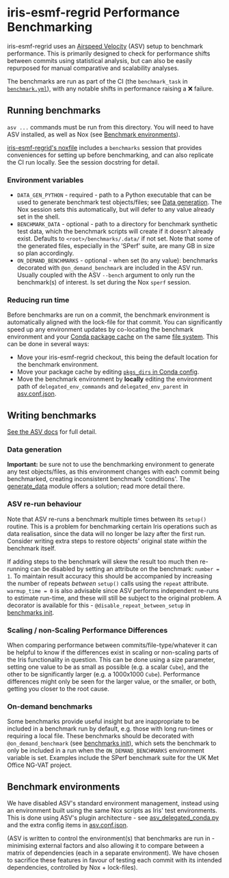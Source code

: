 # iris-esmf-regrid Performance Benchmarking

iris-esmf-regrid uses an
[Airspeed Velocity](https://github.com/airspeed-velocity/asv)
(ASV) setup to benchmark performance. This is primarily designed to check for
performance shifts between commits using statistical analysis, but can also
be easily repurposed for manual comparative and scalability analyses.

The benchmarks are run as part of the CI (the `benchmark_task` in
[`benchmark.yml`](../.github/workflows/benchmark.yml)), with any notable shifts in performance
raising a ❌ failure.

## Running benchmarks

`asv ...` commands must be run from this directory. You will need to have ASV
installed, as well as Nox (see
[Benchmark environments](#benchmark-environments)).

[iris-esmf-regrid's noxfile](../noxfile.py) includes a `benchmarks` session
that provides conveniences for setting up before benchmarking, and can also
replicate the CI run locally. See the session docstring for detail.

### Environment variables

* `DATA_GEN_PYTHON` - required - path to a Python executable that can be
used to generate benchmark test objects/files; see
[Data generation](#data-generation). The Nox session sets this automatically,
but will defer to any value already set in the shell.
* `BENCHMARK_DATA` - optional - path to a directory for benchmark synthetic
test data, which the benchmark scripts will create if it doesn't already
exist. Defaults to `<root>/benchmarks/.data/` if not set. Note that some of
the generated files, especially in the 'SPerf' suite, are many GB in size so
plan accordingly.
* `ON_DEMAND_BENCHMARKS` - optional - when set (to any value): benchmarks
decorated with `@on_demand_benchmark` are included in the ASV run. Usually
coupled with the ASV `--bench` argument to only run the benchmark(s) of
interest. Is set during the Nox `sperf` session.

### Reducing run time

Before benchmarks are run on a commit, the benchmark environment is
automatically aligned with the lock-file for that commit. You can significantly
speed up any environment updates by co-locating the benchmark environment and your
[Conda package cache](https://conda.io/projects/conda/en/latest/user-guide/configuration/use-condarc.html#specify-package-directories-pkgs-dirs)
on the same [file system](https://en.wikipedia.org/wiki/File_system). This can
be done in several ways:

* Move your iris-esmf-regrid checkout, this being the default location for the
  benchmark environment.
* Move your package cache by editing
  [`pkgs_dirs` in Conda config](https://conda.io/projects/conda/en/latest/user-guide/configuration/use-condarc.html#specify-package-directories-pkgs-dirs).
* Move the benchmark environment by **locally** editing the environment path of
  `delegated_env_commands` and `delegated_env_parent` in
  [asv.conf.json](asv.conf.json).

## Writing benchmarks

[See the ASV docs](https://asv.readthedocs.io/) for full detail.

### Data generation
**Important:** be sure not to use the benchmarking environment to generate any
test objects/files, as this environment changes with each commit being
benchmarked, creating inconsistent benchmark 'conditions'. The
[generate_data](./benchmarks/generate_data.py) module offers a
solution; read more detail there.

### ASV re-run behaviour

Note that ASV re-runs a benchmark multiple times between its `setup()` routine.
This is a problem for benchmarking certain Iris operations such as data
realisation, since the data will no longer be lazy after the first run.
Consider writing extra steps to restore objects' original state _within_ the
benchmark itself.

If adding steps to the benchmark will skew the result too much then re-running
can be disabled by setting an attribute on the benchmark: `number = 1`. To
maintain result accuracy this should be accompanied by increasing the number of
repeats _between_ `setup()` calls using the `repeat` attribute.
`warmup_time = 0` is also advisable since ASV performs independent re-runs to
estimate run-time, and these will still be subject to the original problem. A
decorator is available for this - `@disable_repeat_between_setup` in
[benchmarks init](./benchmarks/__init__.py).

### Scaling / non-Scaling Performance Differences

When comparing performance between commits/file-type/whatever it can be helpful
to know if the differences exist in scaling or non-scaling parts of the Iris
functionality in question. This can be done using a size parameter, setting
one value to be as small as possible (e.g. a scalar `Cube`), and the other to
be significantly larger (e.g. a 1000x1000 `Cube`). Performance differences
might only be seen for the larger value, or the smaller, or both, getting you
closer to the root cause.

### On-demand benchmarks

Some benchmarks provide useful insight but are inappropriate to be included in
a benchmark run by default, e.g. those with long run-times or requiring a local
file. These benchmarks should be decorated with `@on_demand_benchmark`
(see [benchmarks init](./benchmarks/__init__.py)), which
sets the benchmark to only be included in a run when the `ON_DEMAND_BENCHMARKS`
environment variable is set. Examples include the SPerf benchmark
suite for the UK Met Office NG-VAT project.

## Benchmark environments

We have disabled ASV's standard environment management, instead using an
environment built using the same Nox scripts as Iris' test environments. This
is done using ASV's plugin architecture - see
[asv_delegated_conda.py](asv_delegated_conda.py) and the extra config items in
[asv.conf.json](asv.conf.json).

(ASV is written to control the environment(s) that benchmarks are run in -
minimising external factors and also allowing it to compare between a matrix
of dependencies (each in a separate environment). We have chosen to sacrifice
these features in favour of testing each commit with its intended dependencies,
controlled by Nox + lock-files).
